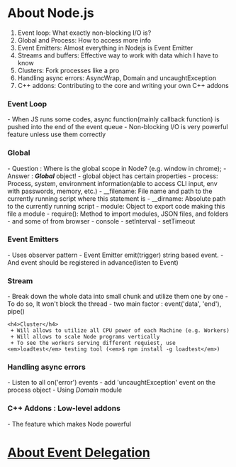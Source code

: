<h1>About Node.js</h1>

1. Event loop: What exactly non-blocking I/O is?
2. Global and Process: How to access more info
3. Event Emitters: Almost everything in Nodejs is Event Emitter
4. Streams and buffers: Effective way to work with data which I have to know
5. Clusters: Fork processes like a pro
6. Handling async errors: AsyncWrap, Domain and uncaughtException
7. C++ addons: Contributing to the core and writing your own C++ addons

<h3>Event Loop</h3>
 - When JS runs some codes, async function(mainly callback function) is pushed into the end of the event queue
 - Non-blocking I/O is very powerful feature unless use them correctly

<h3>Global</h3> 
 - Question : Where is the global scope in Node? (e.g. window in chrome);
 - Answer : <strong><em>Global</em></strong> object!
 - global object has certain properties
   - process: Process, system, environment information(able to access CLI input, env with passwords, memory, etc.)
   - __filename: File name and path to the currently running script where this statement is
   - __dirname: Absolute path to the currently running script
   - module: Object to export code making this file a module
   - require(): Method to import modules, JSON files, and folders
 - and some of from browser
   - console
   - setInterval
   - setTimeout

<h3>Event Emitters</h3>
 - Uses observer pattern
 - Event Emitter emit(trigger) string based event.
 - And event should be registered in advance(listen to Event)
 
<h3>Stream</h3>
 - Break down the whole data into small chunk and utilize them one by one
 - To do so, It won't block the thread
 - two main factor : event('data', 'end'), pipe()

    <h4>Cluster</h4>
     + Will allows to utilize all CPU power of each Machine (e.g. Workers)
     + Will allows to scale Node programs vertically
     + To see the workers serving different requiest, use <em>loadtest</em> testing tool (<em>$ npm install -g loadtest</em>)

<h3>Handling async errors</h3>
 - Listen to all on('error') events
 - add 'uncaughtException' event on the process object
 - Using <em>Domain</em> module

<h3>C++ Addons : Low-level addons</h3>
 - The feature which makes Node powerful

<h1><a href="https://davidwalsh.name/event-delegate">About Event Delegation</a></h1>
